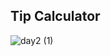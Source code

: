 ## Tip Calculator

![day2 (1)](https://github.com/batamladen/100-Days-Of-Python/assets/117394324/3754a9d9-7986-4027-84a3-0423f25f223c)
